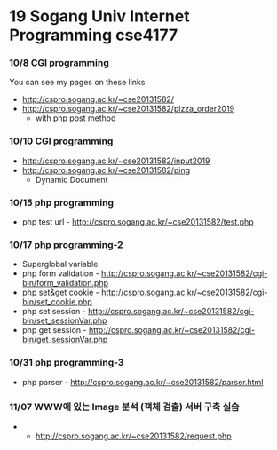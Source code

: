 # 19 Sogang Univ Internet Programming cse4177
### 10/8 CGI programming
You can see my pages on these links
* http://cspro.sogang.ac.kr/~cse20131582/
* http://cspro.sogang.ac.kr/~cse20131582/pizza_order2019
	* with php post method
### 10/10 CGI programming
* http://cspro.sogang.ac.kr/~cse20131582/input2019
* http://cspro.sogang.ac.kr/~cse20131582/ping
	* Dynamic Document
### 10/15 php programming
* php test url - http://cspro.sogang.ac.kr/~cse20131582/test.php
### 10/17 php programming-2
* Superglobal variable
* php form validation - http://cspro.sogang.ac.kr/~cse20131582/cgi-bin/form_validation.php
* php set&get cookie - http://cspro.sogang.ac.kr/~cse20131582/cgi-bin/set_cookie.php
* php set session - http://cspro.sogang.ac.kr/~cse20131582/cgi-bin/set_sessionVar.php
* php get session - http://cspro.sogang.ac.kr/~cse20131582/cgi-bin/get_sessionVar.php

### 10/31 php programming-3
* php parser - http://cspro.sogang.ac.kr/~cse20131582/parser.html

### 11/07 WWW에 있는 Image 분석 (객체 검출) 서버 구축 실습
*  - http://cspro.sogang.ac.kr/~cse20131582/request.php